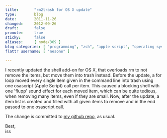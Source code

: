 ```yaml
---
title:       "rm2trash for OS X update"
type:        blog
date:        2011-11-26
changed:     2012-09-26
draft:       false
promote:     true
sticky:      false
aliases:     [ node/369 ]
blog categories: [ "programming", "zsh", "apple script", "operating systems", "os x" ]
flattr username: [ "nesono" ]

---
```


<!--more-->
I recently updated the shell add-on for OS X, that overloads rm to not remove the items, but move them into trash instead. Before the update, a for loop moved every single item given in the command line into trash using one osascript (Apple Script) call per item. This caused a blocking shell with one 'flupp' sound effect for each moved item, which can be quite tedious, when removing many items, even if they are small. Now, after the update, a item list is created and filled with all given items to remove and in the end passed to one osascript call.

The change is committed to [my github repo](https://github.com/nesono/nesono-bin/blob/master/bashtils/rm2trash.darwin "my github repo"), as usual.

Best,  
iss

